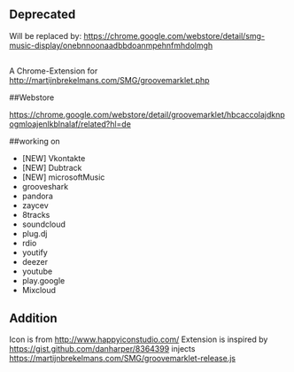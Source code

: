 ## Deprecated

Will be replaced by: https://chrome.google.com/webstore/detail/smg-music-display/onebnnoonaadbbdoanmpehnfmhdolmgh

##

A Chrome-Extension for <http://martijnbrekelmans.com/SMG/groovemarklet.php>

##Webstore

<https://chrome.google.com/webstore/detail/groovemarklet/hbcaccolajdknpogmloajenlkblnalaf/related?hl=de>

##working on

* [NEW] Vkontakte
* [NEW] Dubtrack
* [NEW] microsoftMusic
* grooveshark
* pandora
* zaycev
* 8tracks
* soundcloud
* plug.dj
* rdio
* youtify
* deezer
* youtube 
* play.google
* Mixcloud

## Addition
Icon is from http://www.happyiconstudio.com/
Extension is inspired by https://gist.github.com/danharper/8364399
injects https://martijnbrekelmans.com/SMG/groovemarklet-release.js
